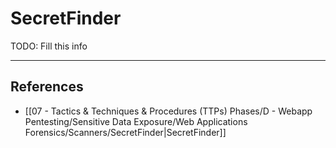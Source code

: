 # SecretFinder

TODO: Fill this info

---
## References

- [[07 - Tactics & Techniques & Procedures (TTPs) Phases/D - Webapp Pentesting/Sensitive Data Exposure/Web Applications Forensics/Scanners/SecretFinder|SecretFinder]]